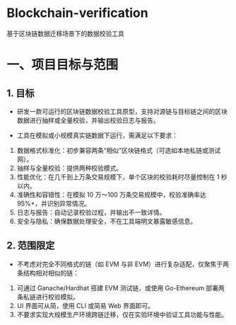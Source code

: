 # Blockchain-verification
基于区块链数据迁移场景下的数据校验工具

# 一、项目目标与范围 #
## 1.	目标


- 研发一款可运行的区块链数据校验工具原型，支持对源链与目标链之间的区块数据进行抽样或全量校验，并输出校验日志与报告。

- 工具在模拟或小规模真实链数据下运行，需满足以下要求： 
1. 数据格式标准化：初步兼容两条“相似”区块链格式（可选如本地私链或测试网）。
2. 抽样与全量校验：提供两种校验模式。
3. 性能优化：在几千到上万条交易规模下，单个区块的校验耗时尽量控制在 1 秒以内。
4. 准确性和容错性：在模拟 10 万～100 万条交易规模中，校验准确率达 95%+，并识别异常情况。
5. 日志与报告：自动记录校验过程，并输出不一致详情。
6. 安全与隐私：确保数据处理安全，不在工具端明文暴露敏感信息。


## 2.	范围限定  ##

- 不考虑对完全不同格式的链（如 EVM 与非 EVM）进行复杂适配，仅聚焦于两条结构相对相似的链： 

1. 可通过 Ganache/Hardhat 搭建 EVM 测试链，或使用 Go-Ethereum 部署两条私链进行校验模拟。
2. UI 界面可从简，使用 CLI 或简易 Web 界面即可。
3. 不要求实现大规模生产环境跨链迁移，仅在实验环境中验证工具功能与性能。

